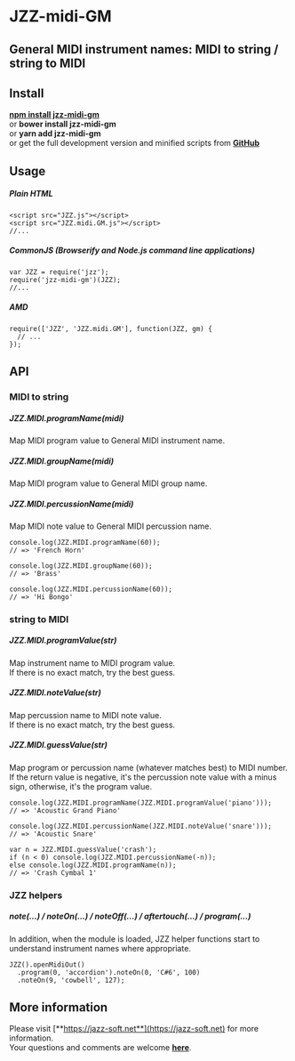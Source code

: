# JZZ-midi-GM

## General MIDI instrument names: MIDI to string / string to MIDI

## Install

[**npm install jzz-midi-gm**](https://www.npmjs.com/package/jzz-midi-gm)  
or **bower install jzz-midi-gm**  
or **yarn add jzz-midi-gm**  
or get the full development version and minified scripts from [**GitHub**](https://github.com/jazz-soft/JZZ-midi-GM)

## Usage

##### Plain HTML

    <script src="JZZ.js"></script>
    <script src="JZZ.midi.GM.js"></script>
    //...

##### CommonJS (Browserify and Node.js command line applications)

    var JZZ = require('jzz');
    require('jzz-midi-gm')(JZZ);
    //...

##### AMD

    require(['JZZ', 'JZZ.midi.GM'], function(JZZ, gm) {
      // ...
    });

## API
### MIDI to string
##### JZZ.MIDI.programName(midi)
Map MIDI program value to General MIDI instrument name.
##### JZZ.MIDI.groupName(midi)
Map MIDI program value to General MIDI group name.
##### JZZ.MIDI.percussionName(midi)
Map MIDI note value to General MIDI percussion name.

    console.log(JZZ.MIDI.programName(60));
    // => 'French Horn'

    console.log(JZZ.MIDI.groupName(60));
    // => 'Brass'

    console.log(JZZ.MIDI.percussionName(60));
    // => 'Hi Bongo'

### string to MIDI
##### JZZ.MIDI.programValue(str)
Map instrument name to MIDI program value.  
If there is no exact match, try the best guess.
##### JZZ.MIDI.noteValue(str)
Map percussion name to MIDI note value.  
If there is no exact match, try the best guess.
##### JZZ.MIDI.guessValue(str)
Map program or percussion name (whatever matches best) to MIDI number.  
If the return value is negative, it's the percussion note value with a minus sign, otherwise, it's the program value.

    console.log(JZZ.MIDI.programName(JZZ.MIDI.programValue('piano')));
    // => 'Acoustic Grand Piano'

    console.log(JZZ.MIDI.percussionName(JZZ.MIDI.noteValue('snare')));
    // => 'Acoustic Snare'

    var n = JZZ.MIDI.guessValue('crash');
    if (n < 0) console.log(JZZ.MIDI.percussionName(-n));
    else console.log(JZZ.MIDI.programName(n));
    // => 'Crash Cymbal 1'

### JZZ helpers
##### note(...) / noteOn(...) / noteOff(...) / aftertouch(...) / program(...)
In addition, when the module is loaded, JZZ helper functions start to understand instrument names where appropriate.

    JZZ().openMidiOut()
      .program(0, 'accordion').noteOn(0, 'C#6', 100)
      .noteOn(9, 'cowbell', 127);

## More information

Please visit [**https://jazz-soft.net**](https://jazz-soft.net) for more information.  
Your questions and comments are welcome [**here**](https://jazz-soft.org).
